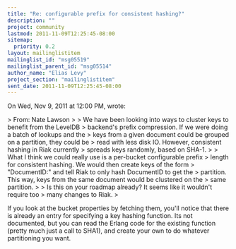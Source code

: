 ```yaml
---
title: "Re: configurable prefix for consistent hashing?"
description: ""
project: community
lastmod: 2011-11-09T12:25:45-08:00
sitemap:
  priority: 0.2
layout: mailinglistitem
mailinglist_id: "msg05519"
mailinglist_parent_id: "msg05514"
author_name: "Elias Levy"
project_section: "mailinglistitem"
sent_date: 2011-11-09T12:25:45-08:00
---
```



On Wed, Nov 9, 2011 at 12:00 PM,  wrote:

&gt; From: Nate Lawson 
&gt;
&gt; We have been looking into ways to cluster keys to benefit from the LevelDB
&gt; backend's prefix compression. If we were doing a batch of lookups and the
&gt; keys from a given document could be grouped on a partition, they could be
&gt; read with less disk IO. However, consistent hashing in Riak currently
&gt; spreads keys randomly, based on SHA-1.
&gt;
&gt; What I think we could really use is a per-bucket configurable prefix
&gt; length for consistent hashing. We would then create keys of the form
&gt; "DocumentID:" and tell Riak to only hash DocumentID to get the
&gt; partition. This way, keys from the same document would be clustered on the
&gt; same partition.
&gt;
&gt; Is this on your roadmap already? It seems like it wouldn't require too
&gt; many changes to Riak.
&gt;

If you look at the bucket properties by fetching them, you'll notice that
there is already an entry for specifying a key hashing function. Its not
documented, but you can read the Erlang code for the existing function
(pretty much just a call to SHA1), and create your own to do whatever
partitioning you want.
